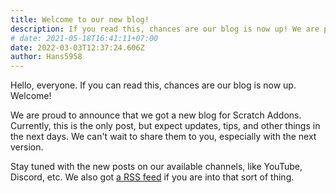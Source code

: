 ```yaml
---
title: Welcome to our new blog!
description: If you read this, chances are our blog is now up! We are proud to annouce that we got a new blog for Scratch Addons
# date: 2021-05-18T16:41:11+07:00
date: 2022-03-03T12:37:24.606Z
author: Hans5958
---
```


Hello, everyone. If you can read this, chances are our blog is now up. Welcome!

We are proud to announce that we got a new blog for Scratch Addons. Currently, this is the only post, but expect updates, tips, and other things in the next days. We can't wait to share them to you, especially with the next version.

Stay tuned with the new posts on our available channels, like YouTube, Discord, etc. We also got [a RSS feed](https://scratchaddons.com/blog/index.xml) if you are into that sort of thing.
